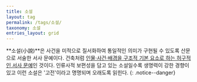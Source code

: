 ```yaml
---
title: 소설
layout: tag
permalink: /tags/소설/
taxonomy: 소설
entries_layout: grid
---
```


**소설(小說)**은 사건을 미적으로 질서화하여 통일적인 의미가 구현될 수 있도록 산문으로 서술한 서사 문예이다. 건축처럼 [인물·사건·배경을 구조적 기본 요소로 하는 허구적인 서사 문예](#)인 것이다. 인류사적 보편성을 담고 있는 소설일수록 생명력이 강한 경향이 있고 이런 소설은 '고전'이라고 명명되며 오래도록 읽힌다.
{: .notice--danger}

